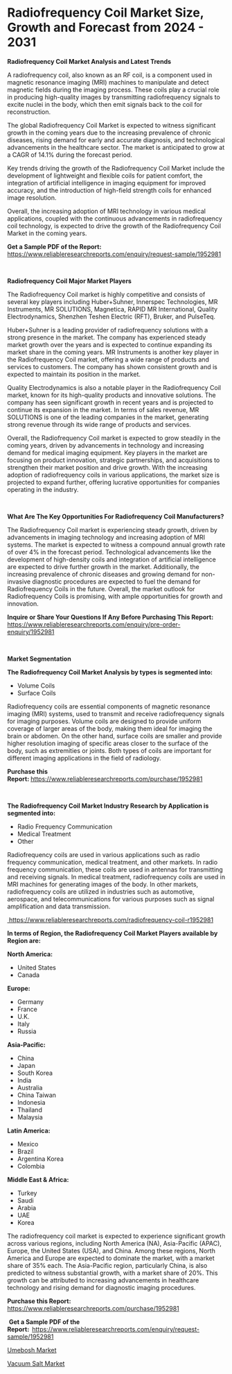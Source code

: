 <p><h1>Radiofrequency Coil Market Size, Growth and Forecast from 2024 - 2031</h1></p><p><strong>Radiofrequency Coil Market Analysis and Latest Trends</strong></p>
<p><p>A radiofrequency coil, also known as an RF coil, is a component used in magnetic resonance imaging (MRI) machines to manipulate and detect magnetic fields during the imaging process. These coils play a crucial role in producing high-quality images by transmitting radiofrequency signals to excite nuclei in the body, which then emit signals back to the coil for reconstruction.</p><p>The global Radiofrequency Coil Market is expected to witness significant growth in the coming years due to the increasing prevalence of chronic diseases, rising demand for early and accurate diagnosis, and technological advancements in the healthcare sector. The market is anticipated to grow at a CAGR of 14.1% during the forecast period.</p><p>Key trends driving the growth of the Radiofrequency Coil Market include the development of lightweight and flexible coils for patient comfort, the integration of artificial intelligence in imaging equipment for improved accuracy, and the introduction of high-field strength coils for enhanced image resolution.</p><p>Overall, the increasing adoption of MRI technology in various medical applications, coupled with the continuous advancements in radiofrequency coil technology, is expected to drive the growth of the Radiofrequency Coil Market in the coming years.</p></p>
<p><strong>Get a Sample PDF of the Report:&nbsp;</strong> <a href="https://www.reliableresearchreports.com/enquiry/request-sample/1952981">https://www.reliableresearchreports.com/enquiry/request-sample/1952981</a></p>
<p>&nbsp;</p>
<p><strong>Radiofrequency Coil Major Market Players</strong></p>
<p><p>The Radiofrequency Coil market is highly competitive and consists of several key players including Huber+Suhner, Innerspec Technologies, MR Instruments, MR SOLUTIONS, Magnetica, RAPID MR International, Quality Electrodynamics, Shenzhen Teshen Electric (RFT), Bruker, and PulseTeq.</p><p>Huber+Suhner is a leading provider of radiofrequency solutions with a strong presence in the market. The company has experienced steady market growth over the years and is expected to continue expanding its market share in the coming years. MR Instruments is another key player in the Radiofrequency Coil market, offering a wide range of products and services to customers. The company has shown consistent growth and is expected to maintain its position in the market.</p><p>Quality Electrodynamics is also a notable player in the Radiofrequency Coil market, known for its high-quality products and innovative solutions. The company has seen significant growth in recent years and is projected to continue its expansion in the market. In terms of sales revenue, MR SOLUTIONS is one of the leading companies in the market, generating strong revenue through its wide range of products and services.</p><p>Overall, the Radiofrequency Coil market is expected to grow steadily in the coming years, driven by advancements in technology and increasing demand for medical imaging equipment. Key players in the market are focusing on product innovation, strategic partnerships, and acquisitions to strengthen their market position and drive growth. With the increasing adoption of radiofrequency coils in various applications, the market size is projected to expand further, offering lucrative opportunities for companies operating in the industry.</p></p>
<p>&nbsp;</p>
<p><strong>What Are The Key Opportunities For Radiofrequency Coil Manufacturers?</strong></p>
<p><p>The Radiofrequency Coil market is experiencing steady growth, driven by advancements in imaging technology and increasing adoption of MRI systems. The market is expected to witness a compound annual growth rate of over 4% in the forecast period. Technological advancements like the development of high-density coils and integration of artificial intelligence are expected to drive further growth in the market. Additionally, the increasing prevalence of chronic diseases and growing demand for non-invasive diagnostic procedures are expected to fuel the demand for Radiofrequency Coils in the future. Overall, the market outlook for Radiofrequency Coils is promising, with ample opportunities for growth and innovation.</p></p>
<p><strong>Inquire or Share Your Questions If Any Before Purchasing This Report:</strong> <a href="https://www.reliableresearchreports.com/enquiry/pre-order-enquiry/1952981">https://www.reliableresearchreports.com/enquiry/pre-order-enquiry/1952981</a></p>
<p>&nbsp;</p>
<p><strong>Market Segmentation</strong></p>
<p><strong>The Radiofrequency Coil Market Analysis by types is segmented into:</strong></p>
<p><ul><li>Volume Coils</li><li>Surface Coils</li></ul></p>
<p><p>Radiofrequency coils are essential components of magnetic resonance imaging (MRI) systems, used to transmit and receive radiofrequency signals for imaging purposes. Volume coils are designed to provide uniform coverage of larger areas of the body, making them ideal for imaging the brain or abdomen. On the other hand, surface coils are smaller and provide higher resolution imaging of specific areas closer to the surface of the body, such as extremities or joints. Both types of coils are important for different imaging applications in the field of radiology.</p></p>
<p><strong>Purchase this Report:&nbsp;</strong><a href="https://www.reliableresearchreports.com/purchase/1952981">https://www.reliableresearchreports.com/purchase/1952981</a></p>
<p>&nbsp;</p>
<p><strong>The Radiofrequency Coil Market Industry Research by Application is segmented into:</strong></p>
<p><ul><li>Radio Frequency Communication</li><li>Medical Treatment</li><li>Other</li></ul></p>
<p><p>Radiofrequency coils are used in various applications such as radio frequency communication, medical treatment, and other markets. In radio frequency communication, these coils are used in antennas for transmitting and receiving signals. In medical treatment, radiofrequency coils are used in MRI machines for generating images of the body. In other markets, radiofrequency coils are utilized in industries such as automotive, aerospace, and telecommunications for various purposes such as signal amplification and data transmission.</p></p>
<p><a href="https://www.reliableresearchreports.com/radiofrequency-coil-r1952981">&nbsp;https://www.reliableresearchreports.com/radiofrequency-coil-r1952981</a></p>
<p><strong>In terms of Region, the Radiofrequency Coil Market Players available by Region are:</strong></p>
<p>
    <p> <strong> North America: </strong>
        <ul>
            <li>United States</li>
            <li>Canada</li>
        </ul>
        </p> 
    <p> <strong> Europe: </strong>
        <ul>
            <li>Germany</li>
            <li>France</li>
            <li>U.K.</li>
            <li>Italy</li>
            <li>Russia</li>
        </ul>
        </p> 
    <p> <strong> Asia-Pacific: </strong>
        <ul>
            <li>China</li>
            <li>Japan</li>
            <li>South Korea</li>
            <li>India</li>
            <li>Australia</li>
            <li>China Taiwan</li>
            <li>Indonesia</li>
            <li>Thailand</li>
            <li>Malaysia</li>
        </ul>
        </p> 
    <p> <strong> Latin America: </strong>
        <ul>
            <li>Mexico</li>
            <li>Brazil</li>
            <li>Argentina Korea</li>
            <li>Colombia</li>
        </ul>
        </p> 
    <p> <strong> Middle East & Africa: </strong>
        <ul>
            <li>Turkey</li>
            <li>Saudi</li>
            <li>Arabia</li>
            <li>UAE</li>
            <li>Korea</li>
        </ul>
    </p>
    </p>
<p><p>The radiofrequency coil market is expected to experience significant growth across various regions, including North America (NA), Asia-Pacific (APAC), Europe, the United States (USA), and China. Among these regions, North America and Europe are expected to dominate the market, with a market share of 35% each. The Asia-Pacific region, particularly China, is also predicted to witness substantial growth, with a market share of 20%. This growth can be attributed to increasing advancements in healthcare technology and rising demand for diagnostic imaging procedures.</p></p>
<p><strong>Purchase this Report: </strong><a href="https://www.reliableresearchreports.com/purchase/1952981">https://www.reliableresearchreports.com/purchase/1952981</a></p>
<p>&nbsp;<strong>Get a Sample PDF of the Report:&nbsp;&nbsp;</strong><a href="https://www.reliableresearchreports.com/enquiry/request-sample/1952981">https://www.reliableresearchreports.com/enquiry/request-sample/1952981</a></p>
<p><strong></strong></p>
<p><p><a href="https://github.com/BryanLittlebXfbG/Market-Research-Report-List-1/blob/main/umebosh-market.md">Umebosh Market</a></p><p><a href="https://github.com/mzurpwxu46/Market-Research-Report-List-1/blob/main/vacuum-salt-market.md">Vacuum Salt Market</a></p></p>
